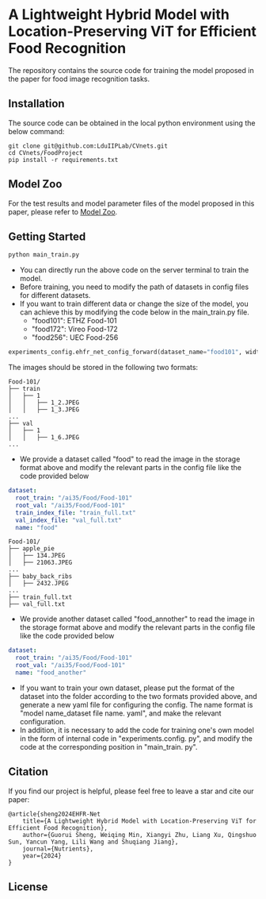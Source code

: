 # A Lightweight Hybrid Model with Location-Preserving ViT for Efficient Food Recognition

The repository contains the source code for training the model proposed in the paper for food image recognition tasks.

## Installation

The source code can be obtained in the local python environment using the below command:

```git
git clone git@github.com:LduIIPLab/CVnets.git
cd CVnets/FoodProject
pip install -r requirements.txt
```

## Model Zoo

For the test results and model parameter files of the model proposed in this paper, please refer to [Model Zoo](README-model-zoo.md).

## Getting Started

```cmd
python main_train.py
```

- You can directly run the above code on the server terminal to train the model.
- Before training, you need to modify the path of datasets in config files for different datasets.
- If you want to train different data or change the size of the model, you can achieve this by modifying the code below in the main_train.py file.
  - "food101": ETHZ Food-101
  - "food172": Vireo Food-172
  - "food256": UEC Food-256


```python
experiments_config.ehfr_net_config_forward(dataset_name="food101", width_multiplier=0.5)
```

The images should be stored in the following two formats:

```
Food-101/
├── train
│   ├── 1
│   │   ├── 1_2.JPEG
│   │   ├── 1_3.JPEG
...
├── val
│   ├── 1
│   │   ├── 1_6.JPEG
...
```

- We provide a dataset called "food" to read the image in the storage format above and modify the relevant parts in the config file like the code provided below

```yaml
dataset:
  root_train: "/ai35/Food/Food-101"
  root_val: "/ai35/Food/Food-101"
  train_index_file: "train_full.txt"
  val_index_file: "val_full.txt"
  name: "food"
```



```
Food-101/
├── apple_pie
│   ├── 134.JPEG
│   ├── 21063.JPEG
...
├── baby_back_ribs
│   ├── 2432.JPEG
...
├── train_full.txt
├── val_full.txt
```

- We provide another dataset called "food_annother" to read the image in the storage format above and modify the relevant parts in the config file like the code provided below

```yaml
dataset:
  root_train: "/ai35/Food/Food-101"
  root_val: "/ai35/Food/Food-101"
  name: "food_another"
```

- If you want to train your own dataset, please put the format of the dataset into the folder according to the two formats provided above, and generate a new yaml file for configuring the config. The name format is "model name_dataset file name. yaml", and make the relevant configuration.
- In addition, it is necessary to add the code for training one's own model in the form of internal code in "experiments.config. py", and modify the code at the corresponding position in "main_train. py".

## Citation

If you find our project is helpful, please feel free to leave a star and cite our paper:

```
@article{sheng2024EHFR-Net
	title={A Lightweight Hybrid Model with Location-Preserving ViT for Efficient Food Recognition},
	author={Guorui Sheng, Weiqing Min, Xiangyi Zhu, Liang Xu, Qingshuo Sun, Yancun Yang, Lili Wang and Shuqiang Jiang},
	journal={Nutrients},
	year={2024}
}
```

## License